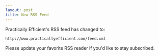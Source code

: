 ```yaml
---
layout: post
title: New RSS Feed
---
```


Practically Efficient's RSS feed has changed to:

	http://www.practicallyefficient.com/feed.xml

Please update your favorite RSS reader if you'd like to stay subscribed.